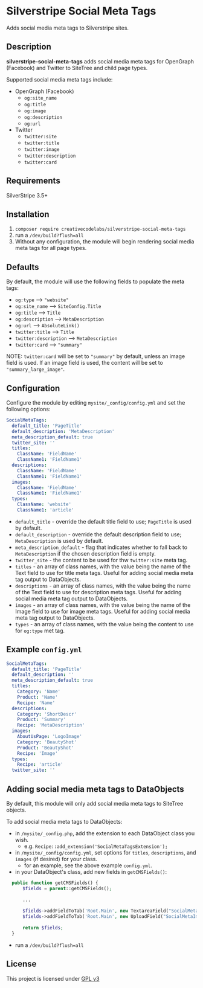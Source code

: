 # Silverstripe Social Meta Tags
Adds social media meta tags to Silverstripe sites.

## Description
**silverstripe-social-meta-tags** adds social media meta tags for OpenGraph (Facebook) and Twitter to SiteTree and child page types.

Supported social media meta tags include:

* OpenGraph (Facebook)
  * `og:site_name`
  * `og:title`
  * `og:image`
  * `og:description`
  * `og:url`
* Twitter
  * `twitter:site`
  * `twitter:title`
  * `twitter:image`
  * `twitter:description`
  * `twitter:card`

## Requirements
SilverStripe 3.5+


## Installation
1. ``composer require creativecodelabs/silverstripe-social-meta-tags``
2. run a `/dev/build?flush=all`
3. Without any configuration, the module will begin rendering social media meta tags for all page types. 

## Defaults
By default, the module will use the following fields to populate the meta tags:

* `og:type`				--> `"website"`
* `og:site_name`		--> `SiteConfig.Title`
* `og:title`			--> `Title`
* `og:description`		--> `MetaDescription`
* `og:url`				--> `AbsoluteLink()`
* `twitter:title`		--> `Title`
* `twitter:description`	--> `MetaDescription`
* `twitter:card`		--> `"summary"`

NOTE: `twitter:card` will be set to `"summary"` by default, unless an image field is used. If an image field is used, the content will be set to `"summary_large_image"`.

## Configuration
Configure the module by editing ``mysite/_config/config.yml`` and set the following options:
```yml
SocialMetaTags:
  default_title: 'PageTitle' 
  default_description: 'MetaDescription' 
  meta_description_default: true 
  twitter_site: '' 
  titles:	
    ClassName: 'FieldName'
    ClassName1: 'FieldName1'
  descriptions:
    ClassName: 'FieldName'
    ClassName1: 'FieldName1'
  images:	
    ClassName: 'FieldName'
    ClassName1: 'FieldName1'
  types:
    ClassName: 'website'
    ClassName1: 'article'
```
* `default_title` - override the default title field to use; `PageTitle` is used by default.
* `default_description` - override the default description field to use; `MetaDescription` is used by default.
* `meta_description_default` - flag that indicates whether to fall back to `MetaDescription` if the chosen description field is empty.
* `twitter_site` - the content to be used for thw `twitter:site` meta tag.
* `titles` - an array of class names, with the value being the name of the Text field to use for title meta tags. Useful for adding social media meta tag output to DataObjects.
* `descriptions` - an array of class names, with the value being the name of the Text field to use for description meta tags. Useful for adding social media meta tag output to DataObjects.
* `images` - an array of class names, with the value being the name of the Image field to use for image meta tags. Useful for adding social media meta tag output to DataObjects.
* `types` - an array of class names, with the value being the content to use for `og:type` met tag.

## Example `config.yml`
```yml
SocialMetaTags:
  default_title: 'PageTitle'
  default_description: ''
  meta_description_default: true
  titles:
    Category: 'Name'
    Product: 'Name'
    Recipe: 'Name'
  descriptions:
    Category: 'ShortDescr'
    Product: 'Summary'
    Recipe: 'MetaDescription'
  images:
    AboutUsPage: 'LogoImage'
    Category: 'BeautyShot'
    Product: 'BeautyShot'
    Recipe: 'Image'
  types:
    Recipe: 'article'
  twitter_site: ''
```
## Adding social media meta tags to DataObjects
By default, this module will only add social media meta tags to SiteTree objects.

To add social media meta tags to DataObjects:
* in `/mysite/_config.php`, add the extension to each DataObject class you wish.
  * e.g. `Recipe::add_extension('SocialMetaTagsExtension');`
* in `/mysite/_config/config.yml`, set options for `titles`, `descriptions`, and `images` (if desired) for your class.
  * for an example, see the above example `config.yml`.
* in your DataObject's class, add new fields in `getCMSFields()`:
```php
  public function getCMSFields() {
      $fields = parent::getCMSFields();
      
      ...
      
      $fields->addFieldToTab('Root.Main', new TextareaField("SocialMetaDescription"));
      $fields->addFieldToTab('Root.Main', new UploadField("SocialMetaImage"));
      
      return $fields;
  }
```
* run a `/dev/build?flush=all`

## License
This project is licensed under [GPL v3](./LICENSE)